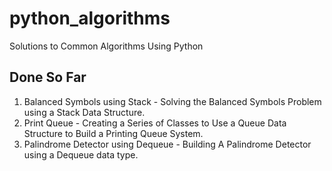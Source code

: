 # python_algorithms
Solutions to Common Algorithms Using Python

## Done So Far

1. Balanced Symbols using Stack - Solving the Balanced Symbols Problem using a Stack Data Structure.
2. Print Queue - Creating a Series of Classes to Use a Queue Data Structure to Build a Printing Queue System.
3. Palindrome Detector using Dequeue - Building A Palindrome Detector using a Dequeue data type.